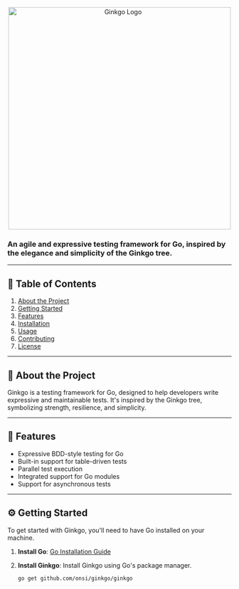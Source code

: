 <p align="center">
  <img src="https://res.cloudinary.com/duuk30hnx/image/upload/v1725771104/Logo_5_p1i7yc.png" alt="Ginkgo Logo" width="500"/>
</p>

### An agile and expressive testing framework for Go, inspired by the elegance and simplicity of the Ginkgo tree.

---

## 📖 Table of Contents

1. [About the Project](#about-the-project)
2. [Getting Started](#getting-started)
3. [Features](#features)
4. [Installation](#installation)
5. [Usage](#usage)
6. [Contributing](#contributing)
7. [License](#license)

---

## 🌟 About the Project

Ginkgo is a testing framework for Go, designed to help developers write expressive and maintainable tests. It's inspired by the Ginkgo tree, symbolizing strength, resilience, and simplicity.

---

## 🚀 Features

- Expressive BDD-style testing for Go
- Built-in support for table-driven tests
- Parallel test execution
- Integrated support for Go modules
- Support for asynchronous tests

---

## ⚙️ Getting Started

To get started with Ginkgo, you'll need to have Go installed on your machine.

1. **Install Go**: [Go Installation Guide](https://golang.org/doc/install)
2. **Install Ginkgo**: Install Ginkgo using Go's package manager.

   ```bash
   go get github.com/onsi/ginkgo/ginkgo
